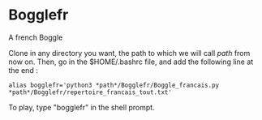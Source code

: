 # Bogglefr
A french Boggle

Clone in any directory you want, the path to which we will call *path* from now on.
Then, go in the $HOME/.bashrc file, and add the following line at the end :
    
    alias bogglefr='python3 *path*/Bogglefr/Boggle_francais.py *path*/Bogglefr/repertoire_francais_tout.txt'

To play, type "bogglefr" in the shell prompt.

